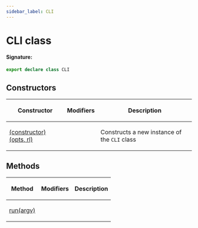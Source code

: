 ```yaml
---
sidebar_label: CLI
---
```


# CLI class

#### Signature:

```typescript
export declare class CLI
```

## Constructors

<table><thead><tr><th>

Constructor

</th><th>

Modifiers

</th><th>

Description

</th></tr></thead>
<tbody><tr><td>

<span id="_constructor_">[(constructor)(opts, rl)](./browsers.cli._constructor_.md)</span>

</td><td>

</td><td>

Constructs a new instance of the `CLI` class

</td></tr>
</tbody></table>

## Methods

<table><thead><tr><th>

Method

</th><th>

Modifiers

</th><th>

Description

</th></tr></thead>
<tbody><tr><td>

<span id="run">[run(argv)](./browsers.cli.run.md)</span>

</td><td>

</td><td>

</td></tr>
</tbody></table>
